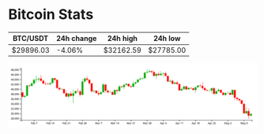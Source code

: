 # Bitcoin Stats

BTC/USDT|24h change|24h high|24h low|
|---|---|---|---|
|$29896.03|-4.06%|$32162.59|$27785.00|

<img src="./chart.svg">
